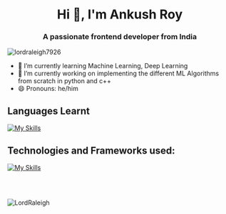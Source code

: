 <h1 align="center">Hi 👋, I'm Ankush Roy</h1>
<h3 align="center">A passionate frontend developer from India</h3>

<p align="left"> <img src="https://komarev.com/ghpvc/?username=lordraleigh7926&label=Profile%20views&color=0e75b6&style=flat" alt="lordraleigh7926" /> </p>


- 🌱 I’m currently learning Machine Learning, Deep Learning
- 🔭 I’m currently working on implementing the different ML Algorithms from scratch in python and c++
- 😄 Pronouns: he/him
<!--
- 👯 I’m looking to collaborate on ...
- 🤔 I’m looking for help with ...
- 💬 Ask me about ...
- 📫 How to reach me: ...
- ⚡ Fun fact: ...
-->

## Languages Learnt
[![My Skills](https://skillicons.dev/icons?i=python,cpp,html,css,dart&perline=5)](https://skillicons.dev)

## Technologies and Frameworks used:
[![My Skills](https://skillicons.dev/icons?i=tensorflow,flask,git,github,linux,bash,vim,md,vscode,replit,androidstudio,flutter,bots&perline=5)](https://skillicons.dev)



<br>
<br/>
<p><img align="center" src="https://github-readme-stats.vercel.app/api/top-langs?username=lordraleigh7926&show_icons=true&locale=en&layout=compact" alt="LordRaleigh" /></p>
